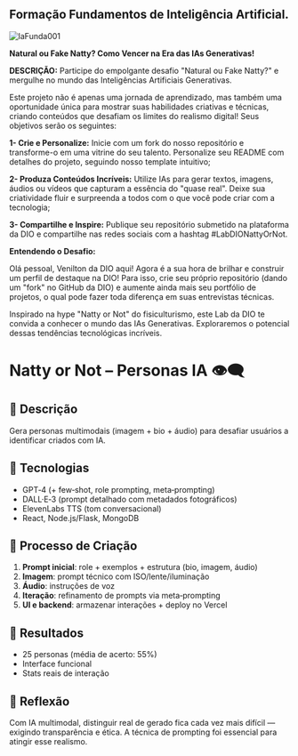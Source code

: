 ## Formação Fundamentos de Inteligência Artificial.

![IaFunda001](https://github.com/user-attachments/assets/62e0b692-543f-4fd6-9b4f-b5a546241248)


**Natural ou Fake Natty? Como Vencer na Era das IAs Generativas!**


**DESCRIÇÃO:**
Participe do empolgante desafio "Natural ou Fake Natty?" e mergulhe no mundo das Inteligências Artificiais Generativas. 

Este projeto não é apenas uma jornada de aprendizado, mas também uma oportunidade única para mostrar suas habilidades criativas e técnicas, criando conteúdos que desafiam os limites do realismo digital! Seus objetivos serão os seguintes: 

**1-  Crie e Personalize:** Inicie com um fork do nosso repositório e transforme-o em uma vitrine do seu talento. Personalize seu README com detalhes do projeto, seguindo nosso template intuitivo;

 **2-  Produza Conteúdos Incríveis:** Utilize IAs para gerar textos, imagens, áudios ou vídeos que capturam a essência do "quase real". Deixe sua criatividade fluir e surpreenda a todos com o que você pode criar com a tecnologia; 

**3-  Compartilhe e Inspire:** Publique seu repositório submetido na plataforma da DIO e compartilhe nas redes sociais com a hashtag #LabDIONattyOrNot. 

**Entendendo o Desafio:**

Olá pessoal, Venilton da DIO aqui! Agora é a sua hora de brilhar e construir um perfil de destaque na DIO! Para isso, crie seu próprio repositório (dando um "fork" no GitHub da DIO) e aumente ainda mais seu portfólio de projetos, o qual pode fazer toda diferença em suas entrevistas técnicas.

Inspirado na hype "Natty or Not" do fisiculturismo, este Lab da DIO te convida a conhecer o mundo das IAs Generativas. Exploraremos o potencial dessas tendências tecnológicas incríveis.




# Natty or Not – Personas IA 👁️‍🗨️

## 📒 Descrição  
Gera personas multimodais (imagem + bio + áudio) para desafiar usuários a identificar criados com IA.

## 🤖 Tecnologias  
- GPT‑4 (+ few‑shot, role prompting, meta‑prompting)  
- DALL·E‑3 (prompt detalhado com metadados fotográficos)  
- ElevenLabs TTS (tom conversacional)  
- React, Node.js/Flask, MongoDB

## 🧐 Processo de Criação  
1. **Prompt inicial**: role + exemplos + estrutura (bio, imagem, áudio)  
2. **Imagem**: prompt técnico com ISO/lente/iluminação  
3. **Áudio**: instruções de voz  
4. **Iteração**: refinamento de prompts via meta‑prompting  
5. **UI e backend**: armazenar interações + deploy no Vercel

## 🚀 Resultados  
- 25 personas (média de acerto: 55%)  
- Interface funcional  
- Stats reais de interação

## 💭 Reflexão  
Com IA multimodal, distinguir real de gerado fica cada vez mais difícil — exigindo transparência e ética. A técnica de prompting foi essencial para atingir esse realismo.






